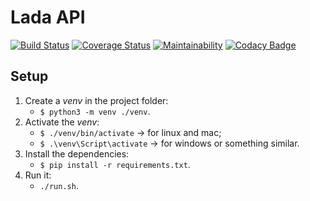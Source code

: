 # Lada API

[![Build Status](https://travis-ci.org/alexNeto/lada-api.svg?branch=master)](https://travis-ci.org/alexNeto/lada-api)
[![Coverage Status](https://coveralls.io/repos/github/alexNeto/lada-api/badge.svg?branch=master)](https://coveralls.io/github/alexNeto/lada-api?branch=master)
[![Maintainability](https://api.codeclimate.com/v1/badges/29914403de1fdead5141/maintainability)](https://codeclimate.com/github/alexNeto/lada-api/maintainability)
[![Codacy Badge](https://api.codacy.com/project/badge/Grade/99156cf8d9f74c7faaefaaed6c343d4f)](https://www.codacy.com/app/alexNeto/lada-api?utm_source=github.com&amp;utm_medium=referral&amp;utm_content=alexNeto/lada-api&amp;utm_campaign=Badge_Grade)

## Setup

1. Create a _venv_ in the project folder:
    * `$ python3 -m venv ./venv`.
1. Activate the _venv_:
    * `$ ./venv/bin/activate` -> for linux and mac;
    * `$ .\venv\Script\activate` -> for windows or something similar.
1. Install the dependencies:
    * `$ pip install -r requirements.txt`.
1. Run it:
    * `./run.sh`.
